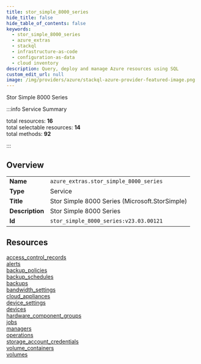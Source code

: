 ```yaml
---
title: stor_simple_8000_series
hide_title: false
hide_table_of_contents: false
keywords:
  - stor_simple_8000_series
  - azure_extras
  - stackql
  - infrastructure-as-code
  - configuration-as-data
  - cloud inventory
description: Query, deploy and manage Azure resources using SQL
custom_edit_url: null
image: /img/providers/azure/stackql-azure-provider-featured-image.png
---
```

Stor Simple 8000 Series  
    
:::info Service Summary

<div class="row">
<div class="providerDocColumn">
<span>total resources:&nbsp;<b>16</b></span><br />
<span>total selectable resources:&nbsp;<b>14</b></span><br />
<span>total methods:&nbsp;<b>92</b></span><br />
</div>
</div>

:::

## Overview
<table><tbody>
<tr><td><b>Name</b></td><td><code>azure_extras.stor_simple_8000_series</code></td></tr>
<tr><td><b>Type</b></td><td>Service</td></tr>
<tr><td><b>Title</b></td><td>Stor Simple 8000 Series (Microsoft.StorSimple)</td></tr>
<tr><td><b>Description</b></td><td>Stor Simple 8000 Series</td></tr>
<tr><td><b>Id</b></td><td><code>stor_simple_8000_series:v23.03.00121</code></td></tr>
</tbody></table>

## Resources
<div class="row">
<div class="providerDocColumn">
<a href="/providers/azure_extras/stor_simple_8000_series/access_control_records/">access_control_records</a><br />
<a href="/providers/azure_extras/stor_simple_8000_series/alerts/">alerts</a><br />
<a href="/providers/azure_extras/stor_simple_8000_series/backup_policies/">backup_policies</a><br />
<a href="/providers/azure_extras/stor_simple_8000_series/backup_schedules/">backup_schedules</a><br />
<a href="/providers/azure_extras/stor_simple_8000_series/backups/">backups</a><br />
<a href="/providers/azure_extras/stor_simple_8000_series/bandwidth_settings/">bandwidth_settings</a><br />
<a href="/providers/azure_extras/stor_simple_8000_series/cloud_appliances/">cloud_appliances</a><br />
<a href="/providers/azure_extras/stor_simple_8000_series/device_settings/">device_settings</a><br />
</div>
<div class="providerDocColumn">
<a href="/providers/azure_extras/stor_simple_8000_series/devices/">devices</a><br />
<a href="/providers/azure_extras/stor_simple_8000_series/hardware_component_groups/">hardware_component_groups</a><br />
<a href="/providers/azure_extras/stor_simple_8000_series/jobs/">jobs</a><br />
<a href="/providers/azure_extras/stor_simple_8000_series/managers/">managers</a><br />
<a href="/providers/azure_extras/stor_simple_8000_series/operations/">operations</a><br />
<a href="/providers/azure_extras/stor_simple_8000_series/storage_account_credentials/">storage_account_credentials</a><br />
<a href="/providers/azure_extras/stor_simple_8000_series/volume_containers/">volume_containers</a><br />
<a href="/providers/azure_extras/stor_simple_8000_series/volumes/">volumes</a><br />
</div>
</div>
